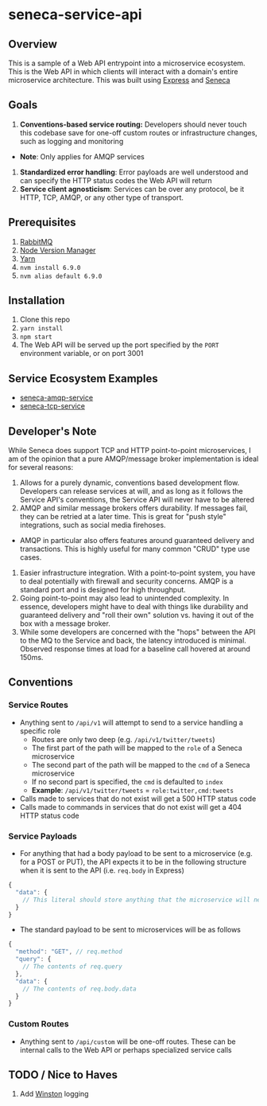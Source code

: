 # seneca-service-api

## Overview

This is a sample of a Web API entrypoint into a microservice ecosystem.  This is the Web API in which clients will interact with a domain's entire microservice architecture.  This was built using [Express](http://expressjs.com/) and [Seneca](http://senecajs.org/)

## Goals

1. **Conventions-based service routing:** Developers should never touch this codebase save for one-off custom routes or infrastructure changes, such as logging and monitoring
  * **Note**: Only applies for AMQP services
1. **Standardized error handling**: Error payloads are well understood and can specify the HTTP status codes the Web API will return
1. **Service client agnosticism**: Services can be over any protocol, be it HTTP, TCP, AMQP, or any other type of transport.

## Prerequisites

1. [RabbitMQ](https://www.rabbitmq.com/install-homebrew.html)
1. [Node Version Manager](https://github.com/creationix/nvm)
1. [Yarn](https://yarnpkg.com/)
1. `nvm install 6.9.0`
1. `nvm alias default 6.9.0`

## Installation

1. Clone this repo
1. `yarn install`
1. `npm start`
1. The Web API will be served up the port specified by the `PORT` environment variable, or on port 3001

## Service Ecosystem Examples

* [seneca-amqp-service](https://github.com/ericnograles/seneca-amqp-service)
* [seneca-tcp-service](https://github.com/ericnograles/seneca-tcp-service)

## Developer's Note

While Seneca does support TCP and HTTP point-to-point microservices, I am of the opinion that a pure AMQP/message broker implementation is ideal for several reasons:

1. Allows for a purely dynamic, conventions based development flow. Developers can release services at will, and as long as it follows the Service API's conventions, the Service API will never have to be altered
1. AMQP and similar message brokers offers durability.  If messages fail, they can be retried at a later time.  This is great for "push style" integrations, such as social media firehoses.
  * AMQP in particular also offers features around guaranteed delivery and transactions. This is highly useful for many common "CRUD" type use cases.
1. Easier infrastructure integration.  With a point-to-point system, you have to deal potentially with firewall and security concerns.  AMQP is a standard port and is designed for high throughput.
1. Going point-to-point may also lead to unintended complexity.  In essence, developers might have to deal with things like durability and guaranteed delivery and "roll their own" solution vs. having it out of the box with a message broker.
1. While some developers are concerned with the "hops" between the API to the MQ to the Service and back, the latency introduced is minimal.  Observed response times at load for a baseline call hovered at around 150ms.

## Conventions

### Service Routes

* Anything sent to `/api/v1` will attempt to send to a service handling a specific role
  * Routes are only two deep (e.g. `/api/v1/twitter/tweets`)
  * The first part of the path will be mapped to the `role` of a Seneca microservice
  * The second part of the path will be mapped to the `cmd` of a Seneca microservice
  * If no second part is specified, the `cmd` is defaulted to `index`
  * **Example**: `/api/v1/twitter/tweets` = `role:twitter,cmd:tweets`
* Calls made to services that do not exist will get a 500 HTTP status code
* Calls made to commands in services that do not exist will get a 404 HTTP status code

### Service Payloads

* For anything that had a body payload to be sent to a microservice (e.g. for a POST or PUT), the API expects it to be in the following structure when it is sent to the API (i.e. `req.body` in Express)

```javascript
{
  "data": {
    // This literal should store anything that the microservice will need
  }
}
```

* The standard payload to be sent to microservices will be as follows

```javascript
{
  "method": "GET", // req.method
  "query": {
    // The contents of req.query
  }, 
  "data": {
    // The contents of req.body.data
  }
}
```

### Custom Routes

* Anything sent to `/api/custom` will be one-off routes. These can be internal calls to the Web API or perhaps specialized service calls

## TODO / Nice to Haves

1. Add [Winston](https://github.com/winstonjs/winston) logging
